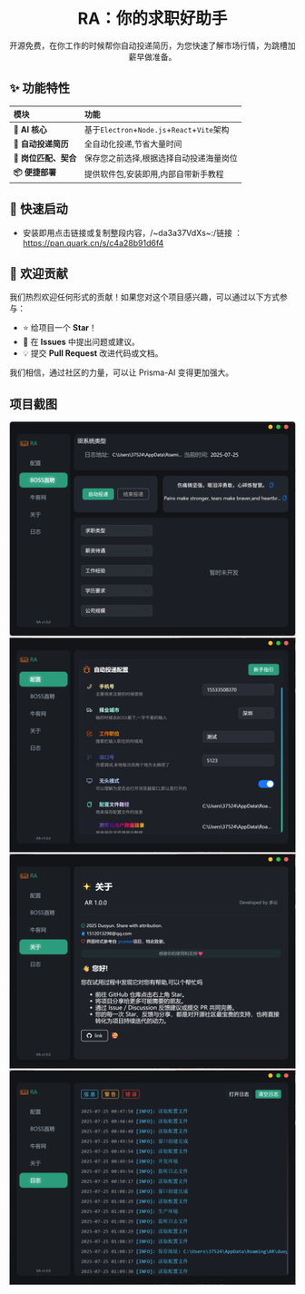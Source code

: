 <div align="center">
  <h1> RA：你的求职好助手</h1>
  <p>
      开源免费，在你工作的时候帮你自动投递简历，为您快速了解市场行情，为跳槽加薪早做准备。
  </p>
</div>

<p align="center">

</p>

## ✨ 功能特性

| 模块                  | 功能                                        |
| :-------------------- | :------------------------------------------ |
| **🤖 AI 核心**        | 基于`Electron`+`Node.js`+`React`+`Vite`架构 |
| **📄 自动投递简历**   | 全自动化投递,节省大量时间                   |
| **💼 岗位匹配、契合** | 保存您之前选择,根据选择自动投递海量岗位     |
| **📦 便捷部署**       | 提供软件包,安装即用,内部自带新手教程        |

## 🚀 快速启动

- 安装即用点击链接或复制整段内容，/~da3a37VdXs~:/链接
  ：https://pan.quark.cn/s/c4a28b91d6f4

## 🤝 欢迎贡献

我们热烈欢迎任何形式的贡献！如果您对这个项目感兴趣，可以通过以下方式参与：

- ⭐ 给项目一个 **Star**！
- 🤔 在 **Issues** 中提出问题或建议。
- 💡 提交 **Pull Request** 改进代码或文档。

我们相信，通过社区的力量，可以让 Prisma-AI 变得更加强大。

## 项目截图

![Boss界面](imgs/boss.png) ![配置界面](imgs/config.png)
![关于界面](imgs/about.png) ![日志界面](imgs/log.png)
